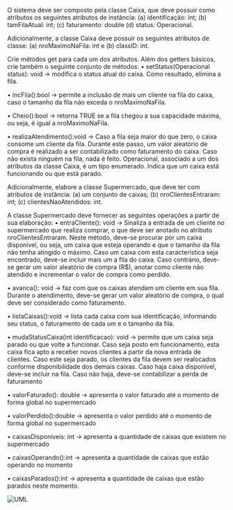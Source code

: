 O sistema deve ser composto pela classe Caixa, que deve possuir como atributos os
seguintes atributos de instância: 
(a) identificação: int; 
(b) tamFilaAtual: int; 
(c) faturamento:
double 
(d) status: Operacional. 

Adicionalmente, a classe Caixa deve possuir os seguintes
atributos de classe: 
(a) nroMaximoNaFila: int e 
(b) classID: int. 

Crie métodos get para cada um dos atributos. Além dos getters básicos, crie também o seguinte conjunto de métodos:
• setStatus(Operacional status): void → modifica o status atual do caixa. Como
resultado, elimina a fila.

• incFila():bool → permite a inclusão de mais um cliente na fila do caixa, caso o
tamanho da fila não exceda o nroMaximoNaFila.

• Cheio():bool → retorna TRUE se a fila chegou a sua capacidade máxima, ou seja, é
igual a nroMaximoNaFila.

• realizaAtendimento():void → Caso a fila seja maior do que zero, o caixa consome
um cliente da fila. Durante este passo, um valor aleatório de compra é realizado a
ser contabilizado como faturamento do caixa. Caso não exista ninguém na fila, nada é feito.
Operacional, associado a um dos atributos da classe Caixa, é um tipo enumerado. Indica
que um caixa está funcionando ou que está parado.

Adicionalmente, elabore a classe Supermercado, que deve ter com atributos de
instância: 
(a) um conjunto de caixas; 
(b) nroClientesEntraram: int; 
(c) clientesNaoAtendidos: int.

A classe Supermercado deve fornecer as seguintes operações a partir de sua elaboração:
• entraCliente(): void → Sinaliza a entrada de um cliente no supermercado que realiza
comprar, o que deve ser anotado no atributo nroClientesEntraram. Neste método,
deve-se procurar por um caixa disponível, ou seja, um caixa que esteja operando e
que o tamanho da fila não tenha atingido o máximo. Caso um caixa com esta
característica seja encontrado, deve-se incluir mais um a fila do caixa. Caso
contrário, deve-se gerar um valor aleatório de compra (R$), anotar como cliente não
atendido e incrementar o valor de compra como perdido.

• avanca(): void → faz com que os caixas atendam um cliente em sua fila. Durante o
atendimento, deve-se gerar um valor aleatório de compra, o qual deve ser
considerado como faturamento.

• listaCaixas():void → lista cada caixa com sua identificação, informando seu status, o
faturamento de cada um e o tamanho da fila.

• mudaStatusCaixa(int identificacao): void → permite que um caixa seja parado ou
que volte a funcionar. Caso seja posto em funcionamento, esta caixa fica apto a
receber novos clientes a partir da nova entrada de clientes. Caso este seja parado,
os clientes da fila devem ser realocados conforme disponibilidade dos demais caixas.
Caso haja caixa disponível, deve-se incluir na fila. Caso não haja, deve-se contabilizar
a perda de faturamento

• valorFaturado(): double → apresenta o valor faturado até o momento de forma
global no supermercado

• valorPerdido():double → apresenta o valor perdido até o momento de forma global
no supermercado

• caixasDisponíveis: int → apresenta a quantidade de caixas que existem no
supermercado

• caixasOperando():int → apresenta a quantidade de caixas que estão operando no
momento

• caixasParados():int → apresenta a quantidade de caixas que estão parados neste
momento.

![UML](D:/Programaçao/programacao-orientada-objetos/exercicios/03-modelagem-orientada-objetos/simulador-supermercado/SimuladorSupermercado.png)

